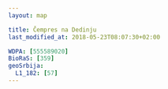 ```yaml
---
layout: map

title: Čempres na Dedinju
last_modified_at: 2018-05-23T08:07:30+02:00

WDPA: [555589020]
BioRaS: [359]
geoSrbija:
  L1_182: [57]
---
```

